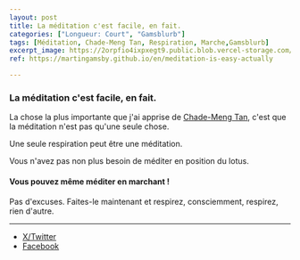 ```yaml
---
layout: post
title: La méditation c'est facile, en fait.
categories: ["Longueur: Court", "Gamsblurb"]
tags: [Méditation, Chade-Meng Tan, Respiration, Marche,Gamsblurb]
excerpt_image: https://2orpfio4ixpxegt9.public.blob.vercel-storage.com/blogPost/cm1kr8jju00a3md0c8ceystn4/preview-image-x68xaM2B9PVsmYIYs9bWIEvDqaL9BQ.jfif
ref: https://martingamsby.github.io/en/meditation-is-easy-actually

---
```


### **La méditation c'est facile, en fait.**

La chose la plus importante que j'ai apprise de [Chade-Meng Tan](https://x.com/chademeng), c'est que la méditation n'est pas qu'une seule chose.

Une seule respiration peut être une méditation.

Vous n'avez pas non plus besoin de méditer en position du lotus.

#### Vous pouvez même méditer en marchant !

Pas d'excuses. Faites-le maintenant et respirez, consciemment, respirez, rien d'autre.

---

- [X/Twitter](https://x.com/MartinGamsby/status/1839661573889024360)
- [Facebook](https://www.facebook.com/share/tjVAmkcpPK5qACGM/)

